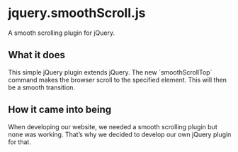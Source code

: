 jquery.smoothScroll.js
===================

A smooth scrolling plugin for jQuery.

## What it does
This simple jQuery plugin extends jQuery.
The new ´smoothScrollTop´ command makes the browser scroll to the specified element. This will then be a smooth transition.

## How it came into being
When developing our website, we needed a smooth scrolling plugin but none was working. That’s why we decided to develop our own jQuery plugin for that.